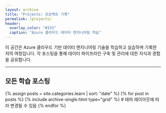 ```yaml
---
layout: archive
title: "Projects: 프로젝트 기록"
permalink: /projects/
header:
  overlay_color: "#333"
  caption: "Azure 클라우드 데이터 엔지니어링 학습"
---
```


이 공간은 Azure 클라우드 기반 데이터 엔지니어링 기술을 학습하고 실습하며 기록한 저의 여정입니다.
각 포스팅을 통해 데이터 파이프라인 구축 및 관리에 대한 지식과 경험을 공유합니다.

---

## 모든 학습 포스팅

{% assign posts = site.categories.learn | sort: "date" %}
{% for post in posts %}
	{% include archive-single.html type="grid" %} # 테마 레이아웃에 따라 변경될 수 있음
{% endfor %}